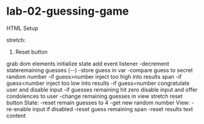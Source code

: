 # lab-02-guessing-game
HTML Setup
<!-- 1. number input -->
<!-- 2. button -->
<!-- 3. guesses remaining span -->
<!-- 4. too high/low span -->
stretch:
1. Reset button

grab dom elements
initialize state
add event listener
    -decrement stateremaining guesses (--)
    -store guess in var
    -compare guess to secret random number
    -if guess>number inject too high into results span
    -if guess<number inject too low into results
    -if guess=number congratulate user and disable input
    -if guesses remaining hit zero disable input and offer condolences to user
    -change remaining guesses in view
stretch reset button
State:
    -reset remain guesses to 4
    -get new random number
View:
    -re-enable input if disabled
    -reset guess remaining span
    -reset results text content